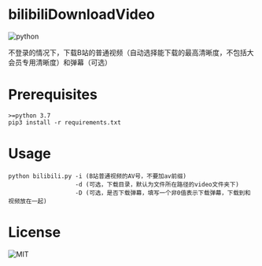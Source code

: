 # bilibiliDownloadVideo

![python](https://img.shields.io/badge/python-3.7.2-blue.svg)

不登录的情况下，下载B站的普通视频（自动选择能下载的最高清晰度，不包括大会员专用清晰度）和弹幕（可选）

# Prerequisites
```
>=python 3.7
pip3 install -r requirements.txt
```

# Usage
```
python bilibili.py -i (B站普通视频的AV号，不要加av前缀) 
                   -d (可选，下载目录，默认为文件所在路径的video文件夹下) 
                   -D (可选，是否下载弹幕，填写一个非0值表示下载弹幕，下载到和视频放在一起)
```

# License
![MIT](https://img.shields.io/github/license/MarcWarrior/bilibiliDownloadVideo.svg?style=flat)
